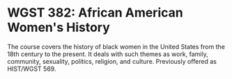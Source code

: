 # WGST 382: African American Women's History

The course covers the history of black women in the United States from the 18th century to the present. It deals with such themes as work, family, community, sexuality, politics, religion, and culture. Previously offered as HIST/WGST 569.